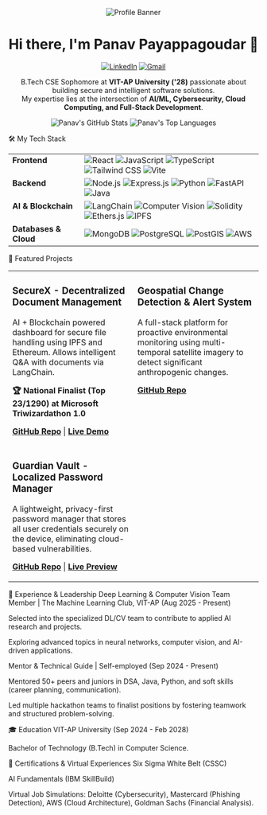 <p align="center">
<!-- You can create a custom banner on Canva or use a generator. For now, this is a clean placeholder. -->
<img src="https://placehold.co/1200x300/0D1117/FFFFFF?text=Panav+Payappagoudar" alt="Profile Banner"/>
</p>

<h1 align="center">Hi there, I'm Panav Payappagoudar 👋</h1>

<p align="center">
<a href="https://www.linkedin.com/in/panav-payappagoudar/"><img src="https://img.shields.io/badge/LinkedIn-0077B5?style=for-the-badge&logo=linkedin&logoColor=white" alt="LinkedIn"/></a>
<a href="mailto:panav.payappagoudar@gmail.com"><img src="https://img.shields.io/badge/Gmail-D14836?style=for-the-badge&logo=gmail&logoColor=white" alt="Gmail"/></a>
</p>

<p align="center">
B.Tech CSE Sophomore at <strong>VIT-AP University ('28)</strong> passionate about building secure and intelligent software solutions. <br />
My expertise lies at the intersection of <strong>AI/ML, Cybersecurity, Cloud Computing, and Full-Stack Development</strong>.
</p>

<p align="center">
<img src="https://github-readme-stats.vercel.app/api?username=Panav-Payappagoudar&show_icons=true&theme=tokyonight&hide_border=true&count_private=true" alt="Panav's GitHub Stats" />
<img src="https://github-readme-stats.vercel.app/api/top-langs/?username=Panav-Payappagoudar&layout=compact&theme=tokyonight&hide_border=true" alt="Panav's Top Languages" />
</p>

🛠️ My Tech Stack
<table>
<tr>
<td valign="top"><strong>Frontend</strong></td>
<td>
<img src="https://img.shields.io/badge/React-20232A?style=for-the-badge&logo=react&logoColor=61DAFB" alt="React"/>
<img src="https://img.shields.io/badge/JavaScript-F7DF1E?style=for-the-badge&logo=javascript&logoColor=black" alt="JavaScript"/>
<img src="https://img.shields.io/badge/TypeScript-3178C6?style=for-the-badge&logo=typescript&logoColor=white" alt="TypeScript"/>
<img src="https://img.shields.io/badge/Tailwind_CSS-38B2AC?style=for-the-badge&logo=tailwind-css&logoColor=white" alt="Tailwind CSS"/>
<img src="https://img.shields.io/badge/Vite-646CFF?style=for-the-badge&logo=vite&logoColor=white" alt="Vite"/>
</td>
</tr>
<tr>
<td valign="top"><strong>Backend</strong></td>
<td>
<img src="https://img.shields.io/badge/Node.js-339933?style=for-the-badge&logo=nodedotjs&logoColor=white" alt="Node.js"/>
<img src="https://img.shields.io/badge/Express.js-000000?style=for-the-badge&logo=express&logoColor=white" alt="Express.js"/>
<img src="https://img.shields.io/badge/Python-3776AB?style=for-the-badge&logo=python&logoColor=white" alt="Python"/>
<img src="https://img.shields.io/badge/FastAPI-009688?style=for-the-badge&logo=fastapi&logoColor=white" alt="FastAPI"/>
<img src="https://img.shields.io/badge/Java-ED8B00?style=for-the-badge&logo=openjdk&logoColor=white" alt="Java"/>
</td>
</tr>
<tr>
<td valign="top"><strong>AI & Blockchain</strong></td>
<td>
<img src="https://img.shields.io/badge/LangChain-000000?style=for-the-badge&logo=langchain&logoColor=white" alt="LangChain"/>
<img src="https://img.shields.io/badge/OpenCV-5C3EE8?style=for-the-badge&logo=opencv&logoColor=white" alt="Computer Vision"/>
<img src="https://img.shields.io/badge/Solidity-363636?style=for-the-badge&logo=solidity&logoColor=white" alt="Solidity"/>
<img src="https://img.shields.io/badge/Ethers.js-2535A0?style=for-the-badge&logo=ethers&logoColor=white" alt="Ethers.js"/>
<img src="https://img.shields.io/badge/IPFS-65C2CB?style=for-the-badge&logo=ipfs&logoColor=white" alt="IPFS"/>
</td>
</tr>
<tr>
<td valign="top"><strong>Databases & Cloud</strong></td>
<td>
<img src="https://img.shields.io/badge/MongoDB-47A248?style=for-the-badge&logo=mongodb&logoColor=white" alt="MongoDB"/>
<img src="https://img.shields.io/badge/PostgreSQL-4169E1?style=for-the-badge&logo=postgresql&logoColor=white" alt="PostgreSQL"/>
<img src="https://img.shields.io/badge/PostGIS-FF7F50?style=for-the-badge&logo=postgresql&logoColor=white" alt="PostGIS"/>
<img src="https://img.shields.io/badge/Amazon_AWS-232F3E?style=for-the-badge&logo=amazon-aws&logoColor=white" alt="AWS"/>
</td>
</tr>
</table>

🚀 Featured Projects
<table>
<tr>
<td width="50%" valign="top">
<h3>SecureX - Decentralized Document Management</h3>
<p>AI + Blockchain powered dashboard for secure file handling using IPFS and Ethereum. Allows intelligent Q&A with documents via LangChain.</p>
<p><strong>🏆 National Finalist (Top 23/1290) at Microsoft Triwizardathon 1.0</strong></p>
<p>
<a href="https://github.com/dheerajs60/FinalSecureX"><strong>GitHub Repo</strong></a> |
<a href="https://final-secure-x-ix3r.vercel.app/"><strong>Live Demo</strong></a>
</p>
</td>
<td width="50%" valign="top">
<h3>Geospatial Change Detection & Alert System</h3>
<p>A full-stack platform for proactive environmental monitoring using multi-temporal satellite imagery to detect significant anthropogenic changes.</p>
<p>
<a href="https://github.com/Dabbe-hub/Geospatial-Change-Detection-and-Alert-System"><strong>GitHub Repo</strong></a>
</p>
</td>
</tr>
<tr>
<td width="50%" valign="top">
<h3>Guardian Vault - Localized Password Manager</h3>
<p>A lightweight, privacy-first password manager that stores all user credentials securely on the device, eliminating cloud-based vulnerabilities.</p>
<p>
<a href="https://github.com/Hari4507/easy-secure-keep"><strong>GitHub Repo</strong></a> |
<a href="https://lovable.dev/projects/c897d063-0390-4300-a16c-20926b5e8e38"><strong>Live Preview</strong></a>
</p>
</td>
<td width="50%" valign="top">
<!-- You can add another project here in the future -->
</td>
</tr>
</table>

💼 Experience & Leadership
Deep Learning & Computer Vision Team Member | The Machine Learning Club, VIT-AP (Aug 2025 - Present)

Selected into the specialized DL/CV team to contribute to applied AI research and projects.

Exploring advanced topics in neural networks, computer vision, and AI-driven applications.

Mentor & Technical Guide | Self-employed (Sep 2024 - Present)

Mentored 50+ peers and juniors in DSA, Java, Python, and soft skills (career planning, communication).

Led multiple hackathon teams to finalist positions by fostering teamwork and structured problem-solving.

🎓 Education
VIT-AP University (Sep 2024 - Feb 2028)

Bachelor of Technology (B.Tech) in Computer Science.

📜 Certifications & Virtual Experiences
Six Sigma White Belt (CSSC)

AI Fundamentals (IBM SkillBuild)

Virtual Job Simulations: Deloitte (Cybersecurity), Mastercard (Phishing Detection), AWS (Cloud Architecture), Goldman Sachs (Financial Analysis).
